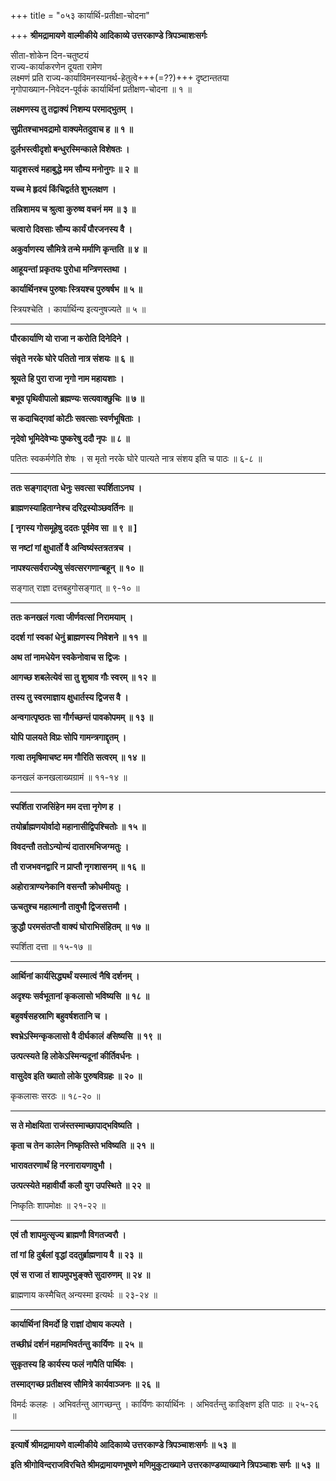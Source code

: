 +++
title = "०५३ कार्यार्थि-प्रतीक्षा-चोदना"

+++
**श्रीमद्रामायणे वाल्मीकीये आदिकाव्ये उत्तरकाण्डे त्रिपञ्चाशःसर्गः**

सीता-शोकेन दिन-चतुष्टयं  
राज्य-कार्याकरणेन दूयता रामेण  
लक्ष्मणं प्रति राज्य-कार्याविमनस्यानर्थ-हेतुत्वे+++(=??)+++ दृष्टान्ततया  
नृगोपाख्यान-निवेदन-पूर्वकं कार्यार्थिनां प्रतीक्षण-चोदना ॥ १ ॥

**लक्ष्मणस्य तु तद्वाक्यं निशम्य परमाद्भुतम् ।**

**सुप्रीतश्चाभवद्रामो वाक्यमेतदुवाच ह ॥ १ ॥**

**दुर्लभस्त्वीदृशो बन्धुरस्मिन्काले विशेषतः ।**

**यादृशस्त्वं महाबुद्धे मम सौम्य मनोनुगः ॥ २ ॥**

**यच्च मे हृदयं किंचिद्वर्तते शुभलक्षण ।**

**तन्निशामय च श्रुत्वा कुरुष्व वचनं मम ॥ ३ ॥**

**चत्वारो दिवसाः सौम्य कार्यं पौरजनस्य वै ।**

**अकुर्वाणस्य सौमित्रे तन्मे मर्माणि कृन्तति ॥ ४ ॥**

**आहूयन्तां प्रकृतयः पुरोधा मन्त्रिणस्तथा ।**

**कार्यार्थिनश्च पुरुषाः स्त्रियश्च पुरुषर्षभ ॥ ५ ॥**

स्त्रियश्चेति । कार्यार्थिन्य इत्यनुषज्यते ॥ ५ ॥

****

**पौरकार्याणि यो राजा न करोति दिनेदिने ।**

**संवृते नरके घोरे पतितो नात्र संशयः ॥ ६ ॥**

**श्रूयते हि पुरा राजा नृगो नाम महायशाः ।**

**बभूव पृथिवीपालो ब्रह्मण्यः सत्यवाक्छुचिः ॥ ७ ॥**

**स कदाचिद्गवां कोटीः सवत्साः स्वर्णभूषिताः ।**

**नृदेवो भूमिदेवेभ्यः पुष्करेषु ददौ नृपः ॥ ८ ॥**

पतितः स्वकर्मणेति शेषः । स मृतो नरके घोरे पात्यते नात्र संशय इति च पाठः ॥ ६-८ ॥

****

**ततः सङ्गाद्गता धेनुः सवत्सा स्पर्शिताऽनघ ।**

**ब्राह्मणस्याहिताग्नेश्च दरिद्रस्योञ्छवर्तिनः ॥**

**\[ नृगस्य गोसमूहेषु ददतः पूर्वमेव सा ॥ ९ ॥ \]**

**स नष्टां गां क्षुधार्तो वै अन्विष्यंस्तत्रतत्रच ।**

**नापश्यत्सर्वराज्येषु संवत्सरगणान्बहून् ॥ १० ॥**

सङ्गात् राज्ञा दत्तबहुगोसङ्गात् ॥ ९-१० ॥

****

**ततः कनखलं गत्वा जीर्णवत्सां निरामयाम् ।**

**ददर्श गां स्वकां धेनुं ब्राह्मणस्य निवेशने ॥ ११ ॥**

**अथ तां नामधेयेन स्वकेनोवाच स द्विजः ।**

**आगच्छ शबलेत्येवं सा तु शुश्राव गौः स्वरम् ॥ १२ ॥**

**तस्य तु स्वरमाज्ञाय क्षुधार्तस्य द्विजस वै ।**

**अन्वगात्पृष्ठतः सा गौर्गच्छन्तं पावकोपमम् ॥ १३ ॥**

**योपि पालयते विप्रः सोपि गामन्त्रगाद्दृतम् ।**

**गत्वा तमृषिमाचष्ट मम गौरिति सत्वरम् ॥ १४ ॥**

कनखलं कनखलाख्यग्रामं ॥ ११-१४ ॥

****

**स्पर्शिता राजसिंहेन मम दत्ता नृगेण ह ।**

**तयोर्ब्राह्मणयोर्वादो महानासीद्विपश्चितोः ॥ १५ ॥**

**विवदन्तौ ततोऽन्योन्यं दातारमभिजग्मतुः ।**

**तौ राजभवनद्वारि न प्राप्तौ नृगशासनम् ॥ १६ ॥**

**अहोरात्राण्यनेकानि वसन्तौ क्रोधमीयतुः ।**

**ऊचतुश्च महात्मानौ तावुभौ द्विजसत्तमौ ।**

**क्रुद्धौ परमसंतप्तौ वाक्यं घोराभिसंहितम् ॥ १७ ॥**

स्पर्शिता दत्ता ॥ १५-१७ ॥

****

**आर्थिनां कार्यसिद्ध्यर्थं यस्मात्वं नैषि दर्शनम् ।**

**अदृश्यः सर्वभूतानां कृकलासो भविष्यसि ॥ १८ ॥**

**बहुवर्षसहस्राणि बहुवर्षशतानि च ।**

**श्वभ्रेऽस्मिन्कृकलासो वै दीर्घकालं *व*सिष्यसि ॥ १९ ॥**

**उत्पत्स्यते हि लोकेऽस्मिन्यदूनां कीर्तिवर्धनः ।**

**वासुदेव इति ख्यातो लोके पुरुषविग्रहः ॥ २० ॥**

कृकलासः सरठः ॥ १८-२० ॥

****

**स ते मोक्षयिता राजंस्तस्माच्छापाद्भविष्यति ।**

**कृता च तेन कालेन निष्कृतिस्ते भविष्यति ॥ २१ ॥**

**भारावतरणार्थं हि नरनारायणावुभौ ।**

**उत्पत्स्येते महावीर्यौ कलौ युग उपस्थिते ॥ २२ ॥**

निष्कृतिः शापमोक्षः ॥ २१-२२ ॥

****

**एवं तौ शापमुत्सृज्य ब्राह्मणौ विगतज्वरौ ।**

**तां गां हि दुर्बलां वृद्धां ददतुर्ब्राह्मणाय वै ॥ २३ ॥**

**एवं स राजा तं शापमुपभुङ्क्ते सुदारुणम् ॥ २४ ॥**

ब्राह्मणाय कस्मैचित् अन्यस्मा इत्यर्थः ॥ २३-२४ ॥

****

**कार्यार्थिनां विमर्दो हि राज्ञां दोषाय कल्पते ।**

**तच्छीघ्रं दर्शनं महामभिवर्तन्तु कार्यिणः ॥ २५ ॥**

**सुकृतस्य हि कार्यस्य फलं नापैति पार्थिवः ।**

**तस्माद्गच्छ प्रतीक्षस्व सौमित्रे कार्यवाञ्जनः ॥ २६ ॥**

विमर्दः कलहः । अभिवर्तन्तु आगच्छन्तु । कार्यिणः कार्यार्थिनः । अभिवर्तन्तु काङ्क्षिण इति पाठः ॥ २५-२६ ॥

****

**इत्यार्षे श्रीमद्रामायणे वाल्मीकीये आदिकाव्ये उत्तरकाण्डे त्रिपञ्चाशःसर्गः ॥ ५३ ॥**

**इति श्रीगोविन्दराजविरचिते श्रीमद्रामायणभूषणे मणिमुकुटाख्याने उत्तरकाण्डव्याख्याने त्रिपञ्चाशः सर्गः ॥ ५३ ॥**
